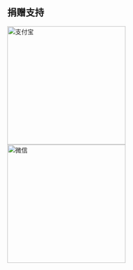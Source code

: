 ## 捐赠支持
<img src="./assets/images/zhifubao.jpg" alt="支付宝" width="270px" />
<img src="./assets/images/weixin.png" alt="微信" width="270px"/>
